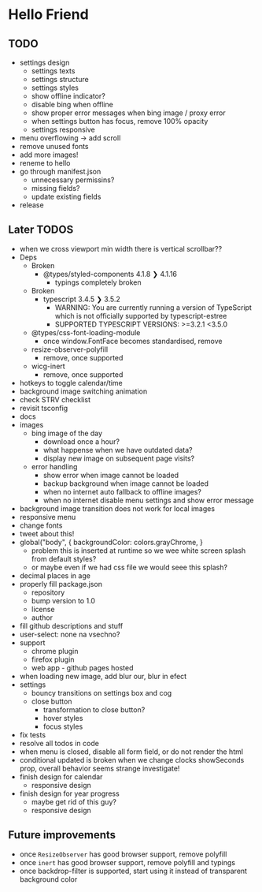 # Hello Friend

## TODO

- settings design
  - settings texts
  - settings structure
  - settings styles
  - show offline indicator?
  - disable bing when offline
  - show proper error messages when bing image / proxy error
  - when settings button has focus, remove 100% opacity
  - settings responsive
- menu overflowing -> add scroll
- remove unused fonts
- add more images!
- reneme to hello
- go through manifest.json
  - unnecessary permissins?
  - missing fields?
  - update existing fields
- release

## Later TODOS

- when we cross viewport min width there is vertical scrollbar??
- Deps
  - Broken
    - @types/styled-components 4.1.8 ❯ 4.1.16
      - typings completely broken
  - Broken
    - typescript 3.4.5 ❯ 3.5.2
      - WARNING: You are currently running a version of TypeScript which is not officially supported by typescript-estree
      - SUPPORTED TYPESCRIPT VERSIONS: >=3.2.1 <3.5.0
  - @types/css-font-loading-module
    - once window.FontFace becomes standardised, remove
  - resize-observer-polyfill
    - remove, once supported
  - wicg-inert
    - remove, once supported
- hotkeys to toggle calendar/time
- background image switching animation
- check STRV checklist
- revisit tsconfig
- docs
- images
  - bing image of the day
    - download once a hour?
    - what happense when we have outdated data?
    - display new image on subsequent page visits?
  - error handling
    - show error when image cannot be loaded
    - backup background when image cannot be loaded
    - when no internet auto fallback to offline images?
    - when no internet disable menu settings and show error message
- background image transition does not work for local images
- responsive menu
- change fonts
- tweet about this!
- global("body", { backgroundColor: colors.grayChrome, }
  - problem this is inserted at runtime so we wee white screen splash from default styles?
  - or maybe even if we had css file we would seee this splash?
- decimal places in age
- properly fill package.json
  - repository
  - bump version to 1.0
  - license
  - author
- fill github descriptions and stuff
- user-select: none na vsechno?
- support
  - chrome plugin
  - firefox plugin
  - web app - github pages hosted
- when loading new image, add blur our, blur in efect
- settings
  - bouncy transitions on settings box and cog
  - close button
    - transformation to close button?
    - hover styles
    - focus styles
- fix tests
- resolve all todos in code
- when menu is closed, disable all form field, or do not render the html
- conditional updated is broken when we change clocks showSeconds prop, overall behavior seems strange investigate!
- finish design for calendar
  - responsive design
- finish design for year progress
  - maybe get rid of this guy?
  - responsive design

## Future improvements

- once `ResizeObserver` has good browser support, remove polyfill
- once `inert` has good browser support, remove polyfill and typings
- once backdrop-filter is supported, start using it instead of transparent background color
